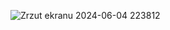 ![Zrzut ekranu 2024-06-04 223812](https://github.com/justynaswierczek/Quiz/assets/105491587/e1875d5a-e1ae-4487-99b5-f9d22718be97)
